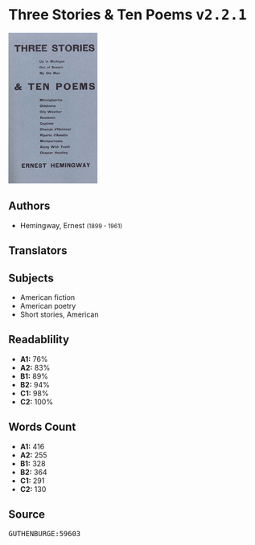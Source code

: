 # Three Stories & Ten Poems <kbd>v2.2.1</kbd>

![](./cover.medium.jpg "")

## Authors


 - Hemingway, Ernest <small>(1899 - 1961)</small>

## Translators



## Subjects


 - American fiction
 - American poetry
 - Short stories, American

## Readablility


 - **A1:** 76%
 - **A2:** 83%
 - **B1:** 89%
 - **B2:** 94%
 - **C1:** 98%
 - **C2:** 100%

## Words Count


 - **A1:** 416
 - **A2:** 255
 - **B1:** 328
 - **B2:** 364
 - **C1:** 291
 - **C2:** 130

## Source


<kbd>GUTHENBURGE:59603</kbd>
